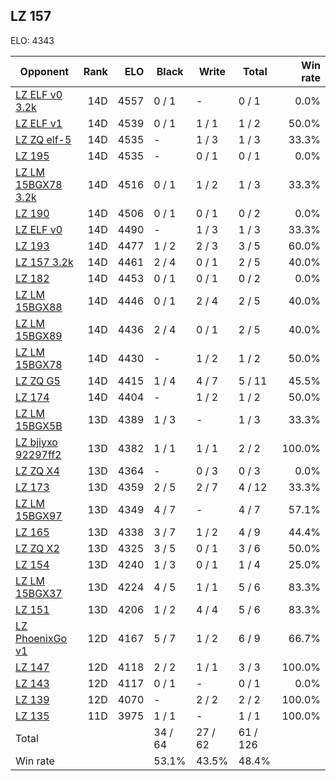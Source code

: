 ## LZ 157 ##

ELO: 4343

Opponent | Rank | ELO | Black | Write | Total | Win rate
---------|-----:|----:|-------|-------|-------|-------:
[LZ ELF v0 3.2k](LZ%20ELF%20v0%203.2k.md) | 14D | 4557 | 0 / 1 | - | 0 / 1 | 0.0%
[LZ ELF v1](LZ%20ELF%20v1.md) | 14D | 4539 | 0 / 1 | 1 / 1 | 1 / 2 | 50.0%
[LZ ZQ elf-5](LZ%20ZQ%20elf-5.md) | 14D | 4535 | - | 1 / 3 | 1 / 3 | 33.3%
[LZ 195](LZ%20195.md) | 14D | 4535 | - | 0 / 1 | 0 / 1 | 0.0%
[LZ LM 15BGX78 3.2k](LZ%20LM%2015BGX78%203.2k.md) | 14D | 4516 | 0 / 1 | 1 / 2 | 1 / 3 | 33.3%
[LZ 190](LZ%20190.md) | 14D | 4506 | 0 / 1 | 0 / 1 | 0 / 2 | 0.0%
[LZ ELF v0](LZ%20ELF%20v0.md) | 14D | 4490 | - | 1 / 3 | 1 / 3 | 33.3%
[LZ 193](LZ%20193.md) | 14D | 4477 | 1 / 2 | 2 / 3 | 3 / 5 | 60.0%
[LZ 157 3.2k](LZ%20157%203.2k.md) | 14D | 4461 | 2 / 4 | 0 / 1 | 2 / 5 | 40.0%
[LZ 182](LZ%20182.md) | 14D | 4453 | 0 / 1 | 0 / 1 | 0 / 2 | 0.0%
[LZ LM 15BGX88](LZ%20LM%2015BGX88.md) | 14D | 4446 | 0 / 1 | 2 / 4 | 2 / 5 | 40.0%
[LZ LM 15BGX89](LZ%20LM%2015BGX89.md) | 14D | 4436 | 2 / 4 | 0 / 1 | 2 / 5 | 40.0%
[LZ LM 15BGX78](LZ%20LM%2015BGX78.md) | 14D | 4430 | - | 1 / 2 | 1 / 2 | 50.0%
[LZ ZQ G5](LZ%20ZQ%20G5.md) | 14D | 4415 | 1 / 4 | 4 / 7 | 5 / 11 | 45.5%
[LZ 174](LZ%20174.md) | 14D | 4404 | - | 1 / 2 | 1 / 2 | 50.0%
[LZ LM 15BGX5B](LZ%20LM%2015BGX5B.md) | 13D | 4389 | 1 / 3 | - | 1 / 3 | 33.3%
[LZ bjiyxo 92297ff2](LZ%20bjiyxo%2092297ff2.md) | 13D | 4382 | 1 / 1 | 1 / 1 | 2 / 2 | 100.0%
[LZ ZQ X4](LZ%20ZQ%20X4.md) | 13D | 4364 | - | 0 / 3 | 0 / 3 | 0.0%
[LZ 173](LZ%20173.md) | 13D | 4359 | 2 / 5 | 2 / 7 | 4 / 12 | 33.3%
[LZ LM 15BGX97](LZ%20LM%2015BGX97.md) | 13D | 4349 | 4 / 7 | - | 4 / 7 | 57.1%
[LZ 165](LZ%20165.md) | 13D | 4338 | 3 / 7 | 1 / 2 | 4 / 9 | 44.4%
[LZ ZQ X2](LZ%20ZQ%20X2.md) | 13D | 4325 | 3 / 5 | 0 / 1 | 3 / 6 | 50.0%
[LZ 154](LZ%20154.md) | 13D | 4240 | 1 / 3 | 0 / 1 | 1 / 4 | 25.0%
[LZ LM 15BGX37](LZ%20LM%2015BGX37.md) | 13D | 4224 | 4 / 5 | 1 / 1 | 5 / 6 | 83.3%
[LZ 151](LZ%20151.md) | 13D | 4206 | 1 / 2 | 4 / 4 | 5 / 6 | 83.3%
[LZ PhoenixGo v1](LZ%20PhoenixGo%20v1.md) | 12D | 4167 | 5 / 7 | 1 / 2 | 6 / 9 | 66.7%
[LZ 147](LZ%20147.md) | 12D | 4118 | 2 / 2 | 1 / 1 | 3 / 3 | 100.0%
[LZ 143](LZ%20143.md) | 12D | 4117 | 0 / 1 | - | 0 / 1 | 0.0%
[LZ 139](LZ%20139.md) | 12D | 4070 | - | 2 / 2 | 2 / 2 | 100.0%
[LZ 135](LZ%20135.md) | 11D | 3975 | 1 / 1 | - | 1 / 1 | 100.0%
Total | | | 34 / 64 | 27 / 62 | 61 / 126 | 
Win rate| | | 53.1% | 43.5% | 48.4% | 
